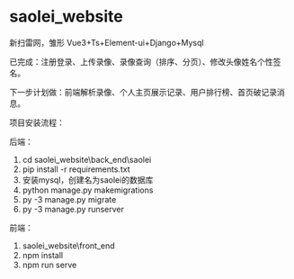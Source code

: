# saolei_website

新扫雷网，雏形
Vue3+Ts+Element-ui+Django+Mysql

已完成：注册登录、上传录像、录像查询（排序、分页）、修改头像姓名个性签名。

下一步计划做：前端解析录像、个人主页展示记录、用户排行榜、首页破记录消息。

项目安装流程：

后端：
1. cd saolei_website\back_end\saolei
1. pip install -r requirements.txt
1. 安装mysql，创建名为saolei的数据库
1. python manage.py makemigrations
1. py -3 manage.py migrate
1. py -3 manage.py runserver

前端：
1. saolei_website\front_end
1. npm install
1. npm run serve

